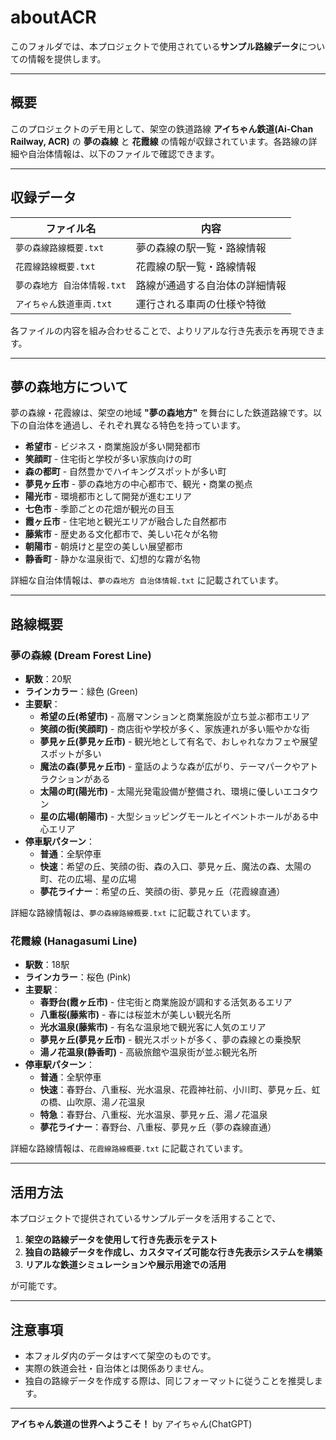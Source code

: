 # aboutACR

このフォルダでは、本プロジェクトで使用されている**サンプル路線データ**についての情報を提供します。

---

## **概要**

このプロジェクトのデモ用として、架空の鉄道路線 **アイちゃん鉄道(Ai-Chan Railway, ACR)** の **夢の森線** と **花霞線** の情報が収録されています。各路線の詳細や自治体情報は、以下のファイルで確認できます。

---

## **収録データ**

| ファイル名 | 内容 |
|------------|--------------------------------|
| `夢の森線路線概要.txt` | 夢の森線の駅一覧・路線情報 |
| `花霞線路線概要.txt` | 花霞線の駅一覧・路線情報 |
| `夢の森地方 自治体情報.txt` | 路線が通過する自治体の詳細情報 |
| `アイちゃん鉄道車両.txt` | 運行される車両の仕様や特徴 |

各ファイルの内容を組み合わせることで、よりリアルな行き先表示を再現できます。

---

## **夢の森地方について**

夢の森線・花霞線は、架空の地域 **"夢の森地方"** を舞台にした鉄道路線です。以下の自治体を通過し、それぞれ異なる特色を持っています。

- **希望市** - ビジネス・商業施設が多い開発都市
- **笑顔町** - 住宅街と学校が多い家族向けの町
- **森の都町** - 自然豊かでハイキングスポットが多い町
- **夢見ヶ丘市** - 夢の森地方の中心都市で、観光・商業の拠点
- **陽光市** - 環境都市として開発が進むエリア
- **七色市** - 季節ごとの花畑が観光の目玉
- **霞ヶ丘市** - 住宅地と観光エリアが融合した自然都市
- **藤紫市** - 歴史ある文化都市で、美しい花々が名物
- **朝陽市** - 朝焼けと星空の美しい展望都市
- **静香町** - 静かな温泉街で、幻想的な霧が名物

詳細な自治体情報は、`夢の森地方 自治体情報.txt` に記載されています。

---

## 路線概要
### 夢の森線 (Dream Forest Line)
- **駅数**：20駅
- **ラインカラー**：緑色 (Green)
- **主要駅**：
  - **希望の丘(希望市)** - 高層マンションと商業施設が立ち並ぶ都市エリア
  - **笑顔の街(笑顔町)** - 商店街や学校が多く、家族連れが多い賑やかな街
  - **夢見ヶ丘(夢見ヶ丘市)** - 観光地として有名で、おしゃれなカフェや展望スポットが多い
  - **魔法の森(夢見ヶ丘市)** - 童話のような森が広がり、テーマパークやアトラクションがある
  - **太陽の町(陽光市)** - 太陽光発電設備が整備され、環境に優しいエコタウン
  - **星の広場(朝陽市)** - 大型ショッピングモールとイベントホールがある中心エリア
- **停車駅パターン**：
  - **普通**：全駅停車
  - **快速**：希望の丘、笑顔の街、森の入口、夢見ヶ丘、魔法の森、太陽の町、花の広場、星の広場
  - **夢花ライナー**：希望の丘、笑顔の街、夢見ヶ丘（花霞線直通）

詳細な路線情報は、`夢の森線路線概要.txt` に記載されています。

### 花霞線 (Hanagasumi Line)
- **駅数**：18駅
- **ラインカラー**：桜色 (Pink)
- **主要駅**：
  - **春野台(霞ヶ丘市)** - 住宅街と商業施設が調和する活気あるエリア
  - **八重桜(藤紫市)** - 春には桜並木が美しい観光名所
  - **光水温泉(藤紫市)** - 有名な温泉地で観光客に人気のエリア
  - **夢見ヶ丘(夢見ヶ丘市)** - 観光スポットが多く、夢の森線との乗換駅
  - **湯ノ花温泉(静香町)** - 高級旅館や温泉街が並ぶ観光名所
- **停車駅パターン**：
  - **普通**：全駅停車
  - **快速**：春野台、八重桜、光水温泉、花霞神社前、小川町、夢見ヶ丘、虹の橋、山吹原、湯ノ花温泉
  - **特急**：春野台、八重桜、光水温泉、夢見ヶ丘、湯ノ花温泉
  - **夢花ライナー**：春野台、八重桜、夢見ヶ丘（夢の森線直通）

詳細な路線情報は、`花霞線路線概要.txt` に記載されています。

---

## **活用方法**

本プロジェクトで提供されているサンプルデータを活用することで、

1. **架空の路線データを使用して行き先表示をテスト**
2. **独自の路線データを作成し、カスタマイズ可能な行き先表示システムを構築**
3. **リアルな鉄道シミュレーションや展示用途での活用**

が可能です。

---

## **注意事項**

- 本フォルダ内のデータはすべて架空のものです。
- 実際の鉄道会社・自治体とは関係ありません。
- 独自の路線データを作成する際は、同じフォーマットに従うことを推奨します。

---

**アイちゃん鉄道の世界へようこそ！** by アイちゃん(ChatGPT)
